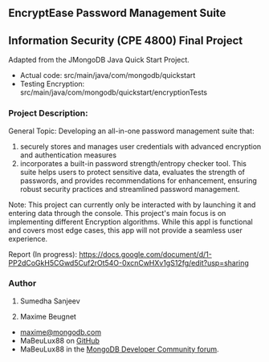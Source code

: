 ## EncryptEase Password Management Suite 
## Information Security (CPE 4800) Final Project

Adapted from the JMongoDB Java Quick Start Project.

- Actual code: src/main/java/com/mongodb/quickstart
- Testing Encryption: src/main/java/com/mongodb/quickstart/encryptionTests

### Project Description:
General Topic: Developing an all-in-one password management suite that: 
1) securely stores and manages user credentials with advanced encryption and
authentication measures
2) incorporates a built-in password strength/entropy checker tool.
This suite helps users to protect sensitive data, evaluates the strength of passwords, and provides recommendations for enhancement, ensuring robust security practices and streamlined password management.

Note: 
This project can currently only be interacted with by launching it and entering data through the console. This project's main focus is on implementing different Encryption algorithms. While this appl is functional and covers most edge cases, this app will not provide a seamless user experience. 

Report (In progress): https://docs.google.com/document/d/1-PP2dCoGkH5CGwd5Cuf2rOt54O-0xcnCwHXv1gS12fg/edit?usp=sharing

### Author

1. Sumedha Sanjeev

2. Maxime Beugnet
- maxime@mongodb.com
- MaBeuLux88 on [GitHub](https://github.com/mabeulux88)
- MaBeuLux88 in the [MongoDB Developer Community forum](https://www.mongodb.com/community/forums/u/MaBeuLux88/summary).
